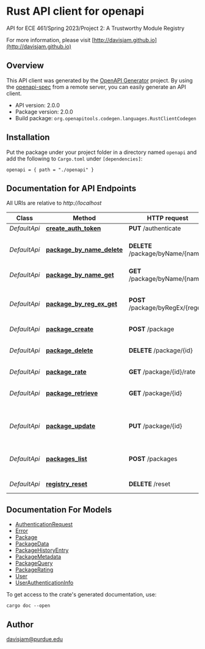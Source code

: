# Rust API client for openapi

API for ECE 461/Spring 2023/Project 2: A Trustworthy Module Registry

For more information, please visit [http://davisjam.github.io](http://davisjam.github.io)

## Overview

This API client was generated by the [OpenAPI Generator](https://openapi-generator.tech) project.  By using the [openapi-spec](https://openapis.org) from a remote server, you can easily generate an API client.

- API version: 2.0.0
- Package version: 2.0.0
- Build package: `org.openapitools.codegen.languages.RustClientCodegen`

## Installation

Put the package under your project folder in a directory named `openapi` and add the following to `Cargo.toml` under `[dependencies]`:

```
openapi = { path = "./openapi" }
```

## Documentation for API Endpoints

All URIs are relative to *http://localhost*

Class | Method | HTTP request | Description
------------ | ------------- | ------------- | -------------
*DefaultApi* | [**create_auth_token**](docs/DefaultApi.md#create_auth_token) | **PUT** /authenticate | 
*DefaultApi* | [**package_by_name_delete**](docs/DefaultApi.md#package_by_name_delete) | **DELETE** /package/byName/{name} | Delete all versions of this package.
*DefaultApi* | [**package_by_name_get**](docs/DefaultApi.md#package_by_name_get) | **GET** /package/byName/{name} | 
*DefaultApi* | [**package_by_reg_ex_get**](docs/DefaultApi.md#package_by_reg_ex_get) | **POST** /package/byRegEx/{regex} | Get any packages fitting the regular expression.
*DefaultApi* | [**package_create**](docs/DefaultApi.md#package_create) | **POST** /package | 
*DefaultApi* | [**package_delete**](docs/DefaultApi.md#package_delete) | **DELETE** /package/{id} | Delete this version of the package.
*DefaultApi* | [**package_rate**](docs/DefaultApi.md#package_rate) | **GET** /package/{id}/rate | 
*DefaultApi* | [**package_retrieve**](docs/DefaultApi.md#package_retrieve) | **GET** /package/{id} | Interact with the package with this ID
*DefaultApi* | [**package_update**](docs/DefaultApi.md#package_update) | **PUT** /package/{id} | Update this content of the package.
*DefaultApi* | [**packages_list**](docs/DefaultApi.md#packages_list) | **POST** /packages | Get the packages from the registry.
*DefaultApi* | [**registry_reset**](docs/DefaultApi.md#registry_reset) | **DELETE** /reset | Reset the registry


## Documentation For Models

 - [AuthenticationRequest](docs/AuthenticationRequest.md)
 - [Error](docs/Error.md)
 - [Package](docs/Package.md)
 - [PackageData](docs/PackageData.md)
 - [PackageHistoryEntry](docs/PackageHistoryEntry.md)
 - [PackageMetadata](docs/PackageMetadata.md)
 - [PackageQuery](docs/PackageQuery.md)
 - [PackageRating](docs/PackageRating.md)
 - [User](docs/User.md)
 - [UserAuthenticationInfo](docs/UserAuthenticationInfo.md)


To get access to the crate's generated documentation, use:

```
cargo doc --open
```

## Author

davisjam@purdue.edu

